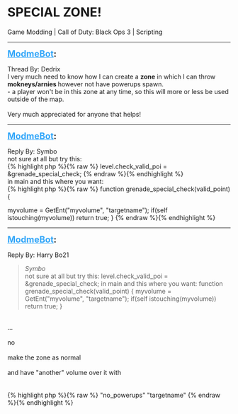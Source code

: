 # SPECIAL ZONE!
Game Modding | Call of Duty: Black Ops 3 | Scripting

---
<strong style="font-size: 1.4em;"><span style="text-decoration: underline;text-decoration-color: #34a7f9;"><span style="color:#34a7f9;">ModmeBot</span></span>:</strong>

<p>Thread By: Dedrix<br />I very much need to know how I can create a <strong>zone</strong> in which I can throw <strong>mokneys/arnies </strong>however not have powerups spawn.<br />- a player won&#39;t be in this zone at any time, so this will more or less be used outside of the map.<br /> <br />Very much appreciated for anyone that helps!</p>

---
<strong style="font-size: 1.4em;"><span style="text-decoration: underline;text-decoration-color: #34a7f9;"><span style="color:#34a7f9;">ModmeBot</span></span>:</strong>

<p>Reply By: Symbo<br />not sure at all but try this:<br />{% highlight php %}{% raw %}
level.check_valid_poi = &amp;grenade_special_check;
{% endraw %}{% endhighlight %}
 <br />in main and this where you want:<br />{% highlight php %}{% raw %}
function grenade_special_check(valid_point)
{

   myvolume = GetEnt("myvolume", "targetname");
   if(self istouching(myvolume))
     return true;
}
{% endraw %}{% endhighlight %}
</p>

---
<strong style="font-size: 1.4em;"><span style="text-decoration: underline;text-decoration-color: #34a7f9;"><span style="color:#34a7f9;">ModmeBot</span></span>:</strong>

<p>Reply By: Harry Bo21<br /><blockquote><em>Symbo</em><br />not sure at all but try this: level.check_valid_poi = &amp;grenade_special_check;   in main and this where you want: function grenade_special_check(valid_point) { myvolume = GetEnt(&quot;myvolume&quot;, &quot;targetname&quot;); if(self istouching(myvolume)) return true; }</blockquote><br /> ...<br /> <br />no<br /> <br />make the zone as normal<br /> <br />and have &quot;another&quot; volume over it with<br /><br /><br />{% highlight php %}{% raw %}
"no_powerups" "targetname"
{% endraw %}{% endhighlight %}
</p>
